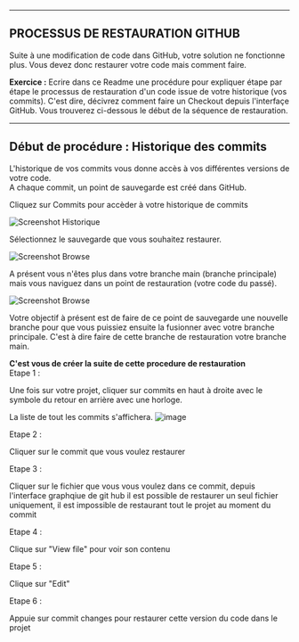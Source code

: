   ------------------------------------------------------------------------------------------------------
PROCESSUS DE RESTAURATION GITHUB
------------------------------------------------------------------------------------------------------
Suite à une modification de code dans GitHub, votre solution ne fonctionne plus. Vous devez donc restaurer votre code mais comment faire.  

**Exercice :** Ecrire dans ce Readme une procédure pour expliquer étape par étape le processus de restauration d'un code issue de votre historique (vos commits). C'est dire, décivrez comment faire un Checkout depuis l'interfaçe GitHub. Vous trouverez ci-dessous le début de la séquence de restauration.  

-------------------------------------------------------------------------------------------------------
Début de procédure : Historique des commits
-------------------------------------------------------------------------------------------------------
L'historique de vos commits vous donne accès à vos différentes versions de votre code.  
A chaque commit, un point de sauvegarde est créé dans GitHub.  

Cliquez sur Commits pour accèder à votre historique de commits  
  
![Screenshot Historique](Historique.jpg)   

Sélectionnez le sauvegarde que vous souhaitez restaurer.  

![Screenshot Browse](Browse.jpg)   

A présent vous n'êtes plus dans votre branche main (branche principale) mais vous naviguez dans un point de restauration (votre code du passé).  

![Screenshot Browse](Browse1.jpg)   

Votre objectif à présent est de faire de ce point de sauvegarde une nouvelle branche pour que vous puissiez ensuite la fusionner avec votre branche principale. C'est à dire faire de cette branche de restauration votre branche main.

**C'est vous de créer la suite de cette procedure de restauration**  
Etape 1 :

Une fois sur votre projet, cliquer sur commits en haut à droite avec le symbole du retour en arrière avec une horloge.

La liste de tout les commits s'affichera.
![image](https://github.com/user-attachments/assets/60e2b355-6fe1-4144-b1b3-92ae59807f2b)

Etape 2 :

Cliquer sur le commit que vous voulez restaurer

Etape 3 : 

Cliquer sur le fichier que vous vous voulez dans ce commit, depuis l'interface graphqiue de git hub il est possible de restaurer un seul fichier uniquement, il est impossible de restaurant tout le projet au moment du commit 

Etape 4 : 

Clique sur "View file" pour voir son contenu

Etape 5 : 

Clique sur "Edit"

Etape 6 :

Appuie sur commit changes pour restaurer cette version du code dans le projet



